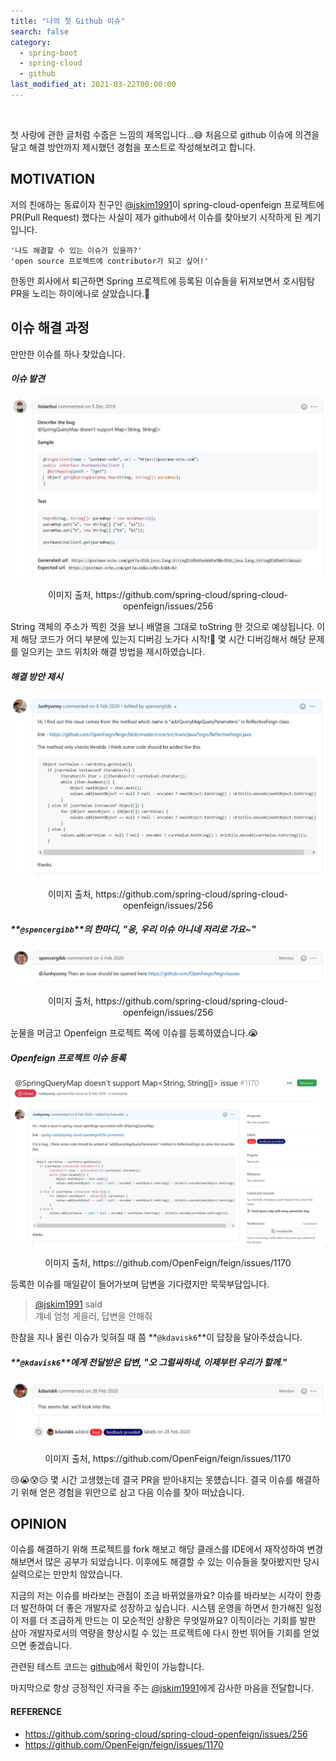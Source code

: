 ```yaml
---
title: "나의 첫 Github 이슈"
search: false
category:
  - spring-boot
  - spring-cloud
  - github
last_modified_at: 2021-03-22T00:00:00
---
```


<br>

첫 사랑에 관한 글처럼 수줍은 느낌의 제목입니다...😅 
처음으로 github 이슈에 의견을 달고 해결 방안까지 제시했던 경험을 포스트로 작성해보려고 합니다. 

## MOTIVATION
저의 친애하는 동료이자 친구인 [@jskim1991][jskim1991-githubLink]이 
spring-cloud-openfeign 프로젝트에 PR(Pull Request) 했다는 사실이 제가 github에서 이슈를 찾아보기 시작하게 된 계기입니다. 

`'나도 해결할 수 있는 이슈가 있을까?'`<br>
`'open source 프로젝트에 contributor가 되고 싶어!'`

한동안 회사에서 퇴근하면 Spring 프로젝트에 등록된 이슈들을 뒤져보면서 호시탐탐 PR을 노리는 하이에나로 살았습니다.🤔

## 이슈 해결 과정

만만한 이슈를 하나 찾았습니다. 

##### 이슈 발견
<p align="left"><img src="/images/my-first-github-issue-1.JPG"></p>
<center>이미지 출처, https://github.com/spring-cloud/spring-cloud-openfeign/issues/256</center> 

String 객체의 주소가 찍힌 것을 보니 배열을 그대로 toString 한 것으로 예상됩니다. 
이제 해당 코드가 어디 부분에 있는지 디버깅 노가다 시작!🥵 
몇 시간 디버깅해서 해당 문제를 일으키는 코드 위치와 해결 방법을 제시하였습니다. 

##### 해결 방안 제시
<p align="left"><img src="/images/my-first-github-issue-2.JPG"></p>
<center>이미지 출처, https://github.com/spring-cloud/spring-cloud-openfeign/issues/256</center> 

##### **`@spencergibb`**의 한마디, "응, 우리 이슈 아니네 저리로 가요~" 
<p align="left"><img src="/images/my-first-github-issue-3.JPG"></p>
<center>이미지 출처, https://github.com/spring-cloud/spring-cloud-openfeign/issues/256</center> 

눈물을 머금고 Openfeign 프로젝트 쪽에 이슈를 등록하였습니다.😭 

##### Openfeign 프로젝트 이슈 등록
<p align="left"><img src="/images/my-first-github-issue-4.JPG"></p>
<center>이미지 출처, https://github.com/OpenFeign/feign/issues/1170</center> 

등록한 이슈를 매일같이 들어가보며 답변을 기다렸지만 묵묵부답입니다.

> [@jskim1991][jskim1991-githubLink] said<br>
> 걔네 엄청 게을러, 답변을 안해줘

한참을 지나 올린 이슈가 잊혀질 때 쯤 **`@kdavisk6`**이 답장을 달아주셨습니다. 

##### **`@kdavisk6`**에게 전달받은 답변, "오 그럴싸하네, 이제부턴 우리가 할께."
<p align="left"><img src="/images/my-first-github-issue-5.JPG"></p>
<center>이미지 출처, https://github.com/OpenFeign/feign/issues/1170</center> 

😢😭😰😥 몇 시간 고생했는데 결국 PR을 받아내지는 못헀습니다. 
결국 이슈를 해결하기 위해 얻은 경험을 위안으로 삼고 다음 이슈를 찾아 떠났습니다. 

## OPINION
이슈를 해결하기 위해 프로젝트를 fork 해보고 해당 클래스를 IDE에서 재작성하여 변경해보면서 많은 공부가 되었습니다. 
이후에도 해결할 수 있는 이슈들을 찾아봤지만 당시 실력으로는 만만치 않았습니다. 

지금의 저는 이슈를 바라보는 관점이 조금 바뀌었을까요? 
이슈를 바라보는 시각이 한층 더 발전하여 더 좋은 개발자로 성장하고 싶습니다. 
시스템 운영을 하면서 한가해진 일정이 저를 더 조급하게 만드는 이 모순적인 상황은 무엇일까요? 
이직이라는 기회를 발판 삼아 개발자로서의 역량을 향상시킬 수 있는 프로젝트에 다시 한번 뛰어들 기회를 얻었으면 좋겠습니다.

관련된 테스트 코드는 [github][test-githubLink]에서 확인이 가능합니다.

마지막으로 항상 긍정적인 자극을 주는 [@jskim1991][jskim1991-githubLink]에게 감사한 마음을 전달합니다.

#### REFERENCE
- <https://github.com/spring-cloud/spring-cloud-openfeign/issues/256>
- <https://github.com/OpenFeign/feign/issues/1170>

[jskim1991-githubLink]: https://github.com/jskim1991
[issue-link]: https://github.com/spring-cloud/spring-cloud-openfeign/issues/256
[test-githubLink]: https://github.com/Junhyunny/openfeign-test